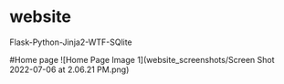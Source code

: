 # website
Flask-Python-Jinja2-WTF-SQlite

#Home page
![Home Page Image 1](website_screenshots/Screen Shot 2022-07-06 at 2.06.21 PM.png)
